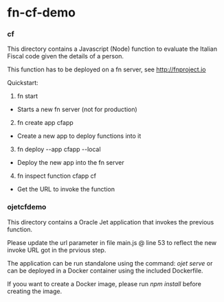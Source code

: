 # fn-cf-demo
### cf
This directory contains a Javascript (Node) function to evaluate the Italian Fiscal code given the details of a person.

This function has to be deployed on a fn server, see http://fnproject.io

Quickstart:
1. fn start
  * Starts a new fn server (not for production)
2. fn create app cfapp
  * Create a new app to deploy functions into it
3. fn deploy --app cfapp --local
  * Deploy the new app into the fn server
4. fn inspect function cfapp cf
  * Get the URL to invoke the function


### ojetcfdemo
This directory contains a Oracle Jet application that invokes the previous function.

Please update the url parameter in file main.js @ line 53 to reflect the new invoke URL got in the prvious step.

The application can be run standalone using the command: *ojet serve* or can be deployed in a Docker container using the included Dockerfile.

If yoou want to create a Docker image, please run *npm install* before creating the image.
